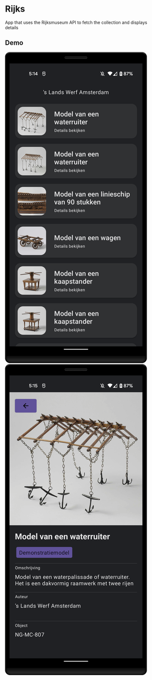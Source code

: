 # Rijks

App that uses the Rijksmuseum API to fetch the collection and displays details

## Demo

![Screenshot List](demo/list.png)
![Screenshot Detail](demo/detail.png)